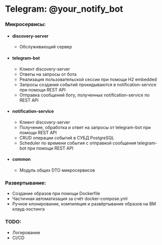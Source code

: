 # Telegram: @your_notify_bot

### Микросервисы:

* #### discovery-server
    * Обслуживающий сервер
    
* #### telegram-bot
    * Клиент discovery-server
    * Ответы на запросы от бота
    * Реализация пользовательской сессии при помощи H2 embedded
    * Запросы создания событий прокидываются в notification-service при помощи REST API
    * Отправка сообщений боту, полученных notification-service по REST API

* #### notification-service
    * Клиент discovery-server
    * Получение, обработка и ответ на запросы от telegram-bot при помощи REST API
    * CRUD операции событий в СУБД PostgreSQL
    * Scheduler по времени события с отправкой сообщения telegram-bot при помощи REST API

* #### common
    * Модуль общих DTO микросервисов

### Развертывание:

* Создание образов при помощи Dockerfile
* Частичная автоматизация за счёт docker-compose.yml
* Ручное клонирование, компиляция и развёртывание образов на ВМ клауд-хостинга

### TODO:

* Логирование
* CI/CD